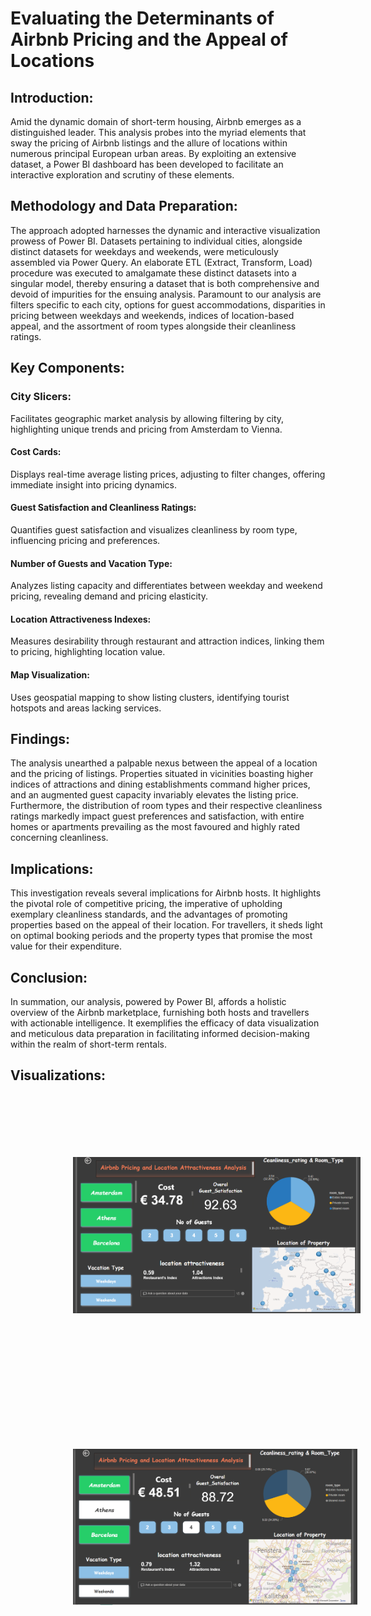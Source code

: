 # Evaluating the Determinants of Airbnb Pricing and the Appeal of Locations

## Introduction:
Amid the dynamic domain of short-term housing, Airbnb emerges as a distinguished leader. This analysis probes into the myriad elements that sway the pricing of Airbnb listings and the allure of locations within numerous principal European urban areas. By exploiting an extensive dataset, a Power BI dashboard has been developed to facilitate an interactive exploration and scrutiny of these elements.

## Methodology and Data Preparation:
The approach adopted harnesses the dynamic and interactive visualization prowess of Power BI. Datasets pertaining to individual cities, alongside distinct datasets for weekdays and weekends, were meticulously assembled via Power Query. An elaborate ETL (Extract, Transform, Load) procedure was executed to amalgamate these distinct datasets into a singular model, thereby ensuring a dataset that is both comprehensive and devoid of impurities for the ensuing analysis. Paramount to our analysis are filters specific to each city, options for guest accommodations, disparities in pricing between weekdays and weekends, indices of location-based appeal, and the assortment of room types alongside their cleanliness ratings.

## Key Components:
### City Slicers:
Facilitates geographic market analysis by allowing filtering by city, highlighting unique trends and pricing from Amsterdam to Vienna.

#### Cost Cards: 
Displays real-time average listing prices, adjusting to filter changes, offering immediate insight into pricing dynamics.

#### Guest Satisfaction and Cleanliness Ratings: 
Quantifies guest satisfaction and visualizes cleanliness by room type, influencing pricing and preferences.

#### Number of Guests and Vacation Type: 
Analyzes listing capacity and differentiates between weekday and weekend pricing, revealing demand and pricing elasticity.

#### Location Attractiveness Indexes: 
Measures desirability through restaurant and attraction indices, linking them to pricing, highlighting location value.

#### Map Visualization: 
Uses geospatial mapping to show listing clusters, identifying tourist hotspots and areas lacking services.

## Findings:
The analysis unearthed a palpable nexus between the appeal of a location and the pricing of listings. Properties situated in vicinities boasting higher indices of attractions and dining establishments command higher prices, and an augmented guest capacity invariably elevates the listing price. Furthermore, the distribution of room types and their respective cleanliness ratings markedly impact guest preferences and satisfaction, with entire homes or apartments prevailing as the most favoured and highly rated concerning cleanliness.

## Implications:
This investigation reveals several implications for Airbnb hosts. It highlights the pivotal role of competitive pricing, the imperative of upholding exemplary cleanliness standards, and the advantages of promoting properties based on the appeal of their location. For travellers, it sheds light on optimal booking periods and the property types that promise the most value for their expenditure.

## Conclusion:
In summation, our analysis, powered by Power BI, affords a holistic overview of the Airbnb marketplace, furnishing both hosts and travellers with actionable intelligence. It exemplifies the efficacy of data visualization and meticulous data preparation in facilitating informed decision-making within the realm of short-term rentals.

## Visualizations:

<a href="https://github.com/Saitejareddyv/Airbnb_Power-BI/blob/main/Screenshot%202024-03-12%20195604.png" target="_blank"><img style="margin: 100px" src="https://github.com/Saitejareddyv/Airbnb_Power-BI/blob/main/Screenshot%202024-03-12%20195604.png" alt="Python" height="250" /></a> 

<a href="https://github.com/Saitejareddyv/Airbnb_Power-BI/blob/main/Screenshot%202024-03-12%20195839.png" target="_blank"><img style="margin: 100px" src="https://github.com/Saitejareddyv/Airbnb_Power-BI/blob/main/Screenshot%202024-03-12%20195839.png" alt="Python" height="250" /></a>
